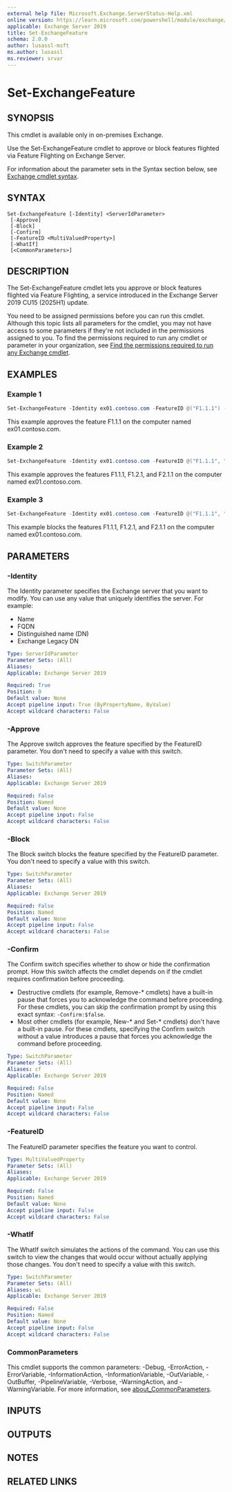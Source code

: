 ```yaml
---
external help file: Microsoft.Exchange.ServerStatus-Help.xml
online version: https://learn.microsoft.com/powershell/module/exchange/set-exchangefeature
applicable: Exchange Server 2019
title: Set-ExchangeFeature
schema: 2.0.0
author: lusassl-msft
ms.author: lusassl
ms.reviewer: srvar
---
```


# Set-ExchangeFeature

## SYNOPSIS
This cmdlet is available only in on-premises Exchange.

Use the Set-ExchangeFeature cmdlet to approve or block features flighted via Feature Flighting on Exchange Server.

For information about the parameter sets in the Syntax section below, see [Exchange cmdlet syntax](https://learn.microsoft.com/powershell/exchange/exchange-cmdlet-syntax).

## SYNTAX

```
Set-ExchangeFeature [-Identity] <ServerIdParameter>
 [-Approve]
 [-Block]
 [-Confirm]
 [-FeatureID <MultiValuedProperty>]
 [-WhatIf]
 [<CommonParameters>]
```

## DESCRIPTION
The Set-ExchangeFeature cmdlet lets you approve or block features flighted via Feature Flighting, a service introduced in the Exchange Server 2019 CU15 (2025H1) update.

You need to be assigned permissions before you can run this cmdlet. Although this topic lists all parameters for the cmdlet, you may not have access to some parameters if they're not included in the permissions assigned to you. To find the permissions required to run any cmdlet or parameter in your organization, see [Find the permissions required to run any Exchange cmdlet](https://learn.microsoft.com/powershell/exchange/find-exchange-cmdlet-permissions).

## EXAMPLES

### Example 1
```powershell
Set-ExchangeFeature -Identity ex01.contoso.com -FeatureID @("F1.1.1") -Approve
```

This example approves the feature F1.1.1 on the computer named ex01.contoso.com.

### Example 2
```powershell
Set-ExchangeFeature -Identity ex01.contoso.com -FeatureID @("F1.1.1", "F1.2.1", "F2.1.1") -Approve
```

This example approves the features F1.1.1, F1.2.1, and F2.1.1 on the computer named ex01.contoso.com.

### Example 3
```powershell
Set-ExchangeFeature -Identity ex01.contoso.com -FeatureID @("F1.1.1", "F1.2.1", "F2.1.1") -Block
```

This example blocks the features F1.1.1, F1.2.1, and F2.1.1 on the computer named ex01.contoso.com.

## PARAMETERS

### -Identity
The Identity parameter specifies the Exchange server that you want to modify. You can use any value that uniquely identifies the server. For example:

- Name
- FQDN
- Distinguished name (DN)
- Exchange Legacy DN

```yaml
Type: ServerIdParameter
Parameter Sets: (All)
Aliases:
Applicable: Exchange Server 2019

Required: True
Position: 0
Default value: None
Accept pipeline input: True (ByPropertyName, ByValue)
Accept wildcard characters: False
```

### -Approve
The Approve switch approves the feature specified by the FeatureID parameter. You don't need to specify a value with this switch.

```yaml
Type: SwitchParameter
Parameter Sets: (All)
Aliases:
Applicable: Exchange Server 2019

Required: False
Position: Named
Default value: None
Accept pipeline input: False
Accept wildcard characters: False
```

### -Block
The Block switch blocks the feature specified by the FeatureID parameter. You don't need to specify a value with this switch.

```yaml
Type: SwitchParameter
Parameter Sets: (All)
Aliases:
Applicable: Exchange Server 2019

Required: False
Position: Named
Default value: None
Accept pipeline input: False
Accept wildcard characters: False
```

### -Confirm
The Confirm switch specifies whether to show or hide the confirmation prompt. How this switch affects the cmdlet depends on if the cmdlet requires confirmation before proceeding.

- Destructive cmdlets (for example, Remove-\* cmdlets) have a built-in pause that forces you to acknowledge the command before proceeding. For these cmdlets, you can skip the confirmation prompt by using this exact syntax: `-Confirm:$false`.
- Most other cmdlets (for example, New-\* and Set-\* cmdlets) don't have a built-in pause. For these cmdlets, specifying the Confirm switch without a value introduces a pause that forces you acknowledge the command before proceeding.

```yaml
Type: SwitchParameter
Parameter Sets: (All)
Aliases: cf
Applicable: Exchange Server 2019

Required: False
Position: Named
Default value: None
Accept pipeline input: False
Accept wildcard characters: False
```

### -FeatureID
The FeatureID parameter specifies the feature you want to control.

```yaml
Type: MultiValuedProperty
Parameter Sets: (All)
Aliases:
Applicable: Exchange Server 2019

Required: False
Position: Named
Default value: None
Accept pipeline input: False
Accept wildcard characters: False
```

### -WhatIf
The WhatIf switch simulates the actions of the command. You can use this switch to view the changes that would occur without actually applying those changes. You don't need to specify a value with this switch.

```yaml
Type: SwitchParameter
Parameter Sets: (All)
Aliases: wi
Applicable: Exchange Server 2019

Required: False
Position: Named
Default value: None
Accept pipeline input: False
Accept wildcard characters: False
```

### CommonParameters
This cmdlet supports the common parameters: -Debug, -ErrorAction, -ErrorVariable, -InformationAction, -InformationVariable, -OutVariable, -OutBuffer, -PipelineVariable, -Verbose, -WarningAction, and -WarningVariable. For more information, see [about_CommonParameters](https://go.microsoft.com/fwlink/p/?LinkID=113216).

## INPUTS

## OUTPUTS

## NOTES

## RELATED LINKS
